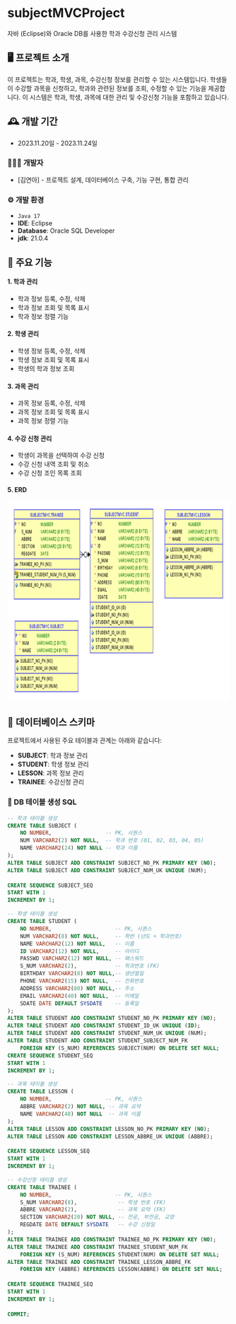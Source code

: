 # subjectMVCProject

자바 (Eclipse)와 Oracle DB를 사용한 학과 수강신청 관리 시스템

## 🖥️ 프로젝트 소개

이 프로젝트는 학과, 학생, 과목, 수강신청 정보를 관리할 수 있는 시스템입니다. 학생들이 수강할 과목을 신청하고, 학과와 관련된 정보를 조회, 수정할 수 있는 기능을 제공합니다. 이 시스템은 학과, 학생, 과목에 대한 관리 및 수강신청 기능을 포함하고 있습니다.

## 🕰️ 개발 기간

- 2023.11.20일 - 2023.11.24일

### 🧑‍🤝‍🧑 개발자

- [김연아] - 프로젝트 설계, 데이터베이스 구축, 기능 구현, 통합 관리

### ⚙️ 개발 환경

- `Java 17`
- **IDE**: Eclipse
- **Database**: Oracle SQL Developer
- **jdk**: 21.0.4

## 📌 주요 기능

#### 1. 학과 관리

- 학과 정보 등록, 수정, 삭제
- 학과 정보 조회 및 목록 표시
- 학과 정보 정렬 기능

#### 2. 학생 관리

- 학생 정보 등록, 수정, 삭제
- 학생 정보 조회 및 목록 표시
- 학생의 학과 정보 조회

#### 3. 과목 관리

- 과목 정보 등록, 수정, 삭제
- 과목 정보 조회 및 목록 표시
- 과목 정보 정렬 기능

#### 4. 수강 신청 관리

- 학생이 과목을 선택하여 수강 신청
- 수강 신청 내역 조회 및 취소
- 수강 신청 조인 목록 조회

#### 5. ERD

<img src="https://github.com/KimYeonA1/subjectMVCProject/blob/main/Image/subjectMVCProject_erd.png" width = "800px" height = "450px">

## 🧩 데이터베이스 스키마

프로젝트에서 사용된 주요 테이블과 관계는 아래와 같습니다:

- **SUBJECT**: 학과 정보 관리
- **STUDENT**: 학생 정보 관리
- **LESSON**: 과목 정보 관리
- **TRAINEE**: 수강신청 관리

### 📜 DB 테이블 생성 SQL

```sql
-- 학과 테이블 생성
CREATE TABLE SUBJECT (
    NO NUMBER,                 -- PK, 시퀀스
    NUM VARCHAR2(2) NOT NULL,  -- 학과 번호 (01, 02, 03, 04, 05)
    NAME VARCHAR2(24) NOT NULL -- 학과 이름
);
ALTER TABLE SUBJECT ADD CONSTRAINT SUBJECT_NO_PK PRIMARY KEY (NO);
ALTER TABLE SUBJECT ADD CONSTRAINT SUBJECT_NUM_UK UNIQUE (NUM);

CREATE SEQUENCE SUBJECT_SEQ
START WITH 1
INCREMENT BY 1;
```

```sql
-- 학생 테이블 생성
CREATE TABLE STUDENT (
    NO NUMBER,                    -- PK, 시퀀스
    NUM VARCHAR2(8) NOT NULL,     -- 학번 (년도 + 학과번호)
    NAME VARCHAR2(12) NOT NULL,   -- 이름
    ID VARCHAR2(12) NOT NULL,     -- 아이디
    PASSWD VARCHAR2(12) NOT NULL, -- 패스워드
    S_NUM VARCHAR2(2),            -- 학과번호 (FK)
    BIRTHDAY VARCHAR2(8) NOT NULL,-- 생년월일
    PHONE VARCHAR2(15) NOT NULL,  -- 전화번호
    ADDRESS VARCHAR2(80) NOT NULL,-- 주소
    EMAIL VARCHAR2(40) NOT NULL,  -- 이메일
    SDATE DATE DEFAULT SYSDATE    -- 등록일
);
ALTER TABLE STUDENT ADD CONSTRAINT STUDENT_NO_PK PRIMARY KEY (NO);
ALTER TABLE STUDENT ADD CONSTRAINT STUDENT_ID_UK UNIQUE (ID);
ALTER TABLE STUDENT ADD CONSTRAINT STUDENT_NUM_UK UNIQUE (NUM);
ALTER TABLE STUDENT ADD CONSTRAINT STUDENT_SUBJECT_NUM_FK
    FOREIGN KEY (S_NUM) REFERENCES SUBJECT(NUM) ON DELETE SET NULL;
CREATE SEQUENCE STUDENT_SEQ
START WITH 1
INCREMENT BY 1;
```

```sql
-- 과목 테이블 생성
CREATE TABLE LESSON (
    NO NUMBER,                 -- PK, 시퀀스
    ABBRE VARCHAR2(2) NOT NULL, -- 과목 요약
    NAME VARCHAR2(40) NOT NULL  -- 과목 이름
);
ALTER TABLE LESSON ADD CONSTRAINT LESSON_NO_PK PRIMARY KEY (NO);
ALTER TABLE LESSON ADD CONSTRAINT LESSON_ABBRE_UK UNIQUE (ABBRE);

CREATE SEQUENCE LESSON_SEQ
START WITH 1
INCREMENT BY 1;
```

```sql
-- 수강신청 테이블 생성
CREATE TABLE TRAINEE (
    NO NUMBER,                    -- PK, 시퀀스
    S_NUM VARCHAR2(8),             -- 학생 번호 (FK)
    ABBRE VARCHAR2(2),             -- 과목 요약 (FK)
    SECTION VARCHAR2(20) NOT NULL, -- 전공, 부전공, 교양
    REGDATE DATE DEFAULT SYSDATE   -- 수강 신청일
);
ALTER TABLE TRAINEE ADD CONSTRAINT TRAINEE_NO_PK PRIMARY KEY (NO);
ALTER TABLE TRAINEE ADD CONSTRAINT TRAINEE_STUDENT_NUM_FK
    FOREIGN KEY (S_NUM) REFERENCES STUDENT(NUM) ON DELETE SET NULL;
ALTER TABLE TRAINEE ADD CONSTRAINT TRAINEE_LESSON_ABBRE_FK
    FOREIGN KEY (ABBRE) REFERENCES LESSON(ABBRE) ON DELETE SET NULL;

CREATE SEQUENCE TRAINEE_SEQ
START WITH 1
INCREMENT BY 1;

COMMIT;
```
